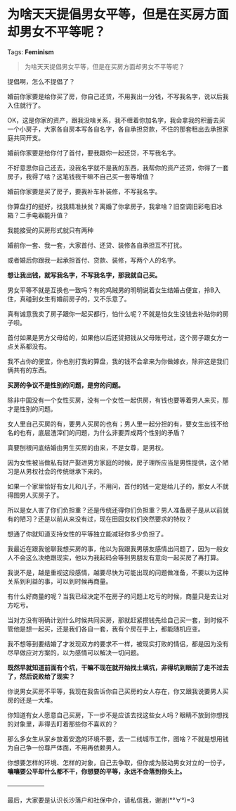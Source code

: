# 为啥天天提倡男女平等，但是在买房方面却男女不平等呢？

Tags: **Feminism**

> 为啥天天提倡男女平等，但是在买房方面却男女不平等呢？

提倡啊，怎么不提倡了？

  


婚前你家要是给你买了房，你自己还贷，不用我出一分钱，不写我名字，说以后我入住就行了。

OK，这是你家的资产，跟我没啥关系，我不缠着你加名字，我会拿我的积蓄去买一个小房子，大家各自房本写各自名字，各自承担贷款，不住的那套租出去承担家庭共同开支。

  


婚前你家要是给你付了首付，要我跟你一起还贷，不写我名字。

不好意思你自己还去，没我名字就不是我的东西，我帮你的资产还贷，你得了一套房子，我得了啥？这笔钱我干嘛不自己买一套等增值？

  


婚前你家要是买了房子，要我补车补装修，不写我名字。

你算盘打的挺好，找我精准扶贫？离婚了你拿房子，我拿啥？旧空调旧彩电旧冰箱？二手电器能升值？

  


我能接受的买房形式就只有两种

婚前你一套、我一套，大家首付、还贷、装修各自承担互不打扰。

或者婚后你跟我一起承担首付、贷款、装修，写两个人的名字。

  


**想让我出钱，就写我名字，不写我名字，那我就自己买。**

男女平等不就是互换也一致吗？有的鸡贼男的明明说着女生结婚占便宜，拎B入住，真碰到女生有婚前房子的，又不乐意了。

真有诚意我卖了房子跟你一起买都行，怕什么呢？不就是怕女生没钱去补贴你的房子呗。

首付如果是男方父母给的，如果他以后还贷把钱从父母账号过，这个房子跟女方一点关系都没有。

我不占你的便宜，你也别打我的算盘，我的钱不会拿来为你做嫁衣，除非这是我们俩共有的东西。

  


**买房的争议不是性别的问题，是穷的问题。**

除非中国没有一个女性买房，没有一个女性一起供房，有钱也要等着男人来买，那才是性别的问题。

女人里自己买房的有，要男人买房的也有；男人里一起分担的有，要女生出钱不给名的也有，底层渣滓们的问题，为什么非要弄成两个性别的矛盾？

  


真要刨根问底结婚由男生买房的由来，不是女尊，是男权。

因为女性被当做私有财产娶进男方家庭的时候，房子理所应当是男性提供，这个陋习是从男权社会的传统继承下来的。

如果一个家里恰好有女儿和儿子，不用问，首付的钱一定是给儿子的，那女人不就得图男人买房子了。

所以是女人害了你们负担重？还是传统还得你们负担重？男人准备房子是从以前就有的陋习？还是以前从来没有过，现在田园女权们突然要求的特权？

想通了你就知道支持女性的平等独立能减轻你多少负担了。

  


我最近在跟我爸聊我想买房的事，他以为我跟我男朋友感情出问题了，因为一般女人不会这么决绝跟现实，他以为我起码会等到男朋友有意向一起买房了再打算。

我说不是，越是重视这段感情，越要尽快为可能出现的问题做准备，不要以为这种关系到利益的事，可以到时候再商量。

有什么好商量的呢？当我已经决定不在房子的问题上吃亏的时候，商量只是去让对方吃亏。

当对方没有明确计划什么时候共同买房，那就赶紧攒钱先给自己买一套，到时候不管他是想一起买，还是我们各自一套，我有个房在手上，都能随机应变。

  


我不想等到要结婚了才发现双方的要求不一样，被现实打败的情侣，都是因为没有尽早做应对方案的，以为感情可以解决一切问题。

**既然早就知道前面有个坑，干嘛不现在就开始找土填坑，非得坑到眼前了走不过去了，然后说败给了现实？**

  


  


你说男女买房不平等，我现在我告诉你自己买房的女人存在，你又跟我说要男人买房的还是一大堆。

你知道有女人愿意自己买房，下一步不是应该去找这些女人吗？眼睛不放到你想找的对象里，非得去盯着那些你不喜欢的？

那么多女生从家乡放着安逸的环境不要，去一二线城市工作，图啥？不就是想用钱为自己争一份尊严体面，不用再依赖男人。

你想要怎样的环境、怎样的对象，自己去争取，但你成为鼓动男女对立的一份子，**嚷嚷要公平却什么都不干，你想要的平等，永远不会落到你头上。**

——————

最后，大家要是认识长沙落户和社保中介，请私信我，谢谢(*°∀°)=3




